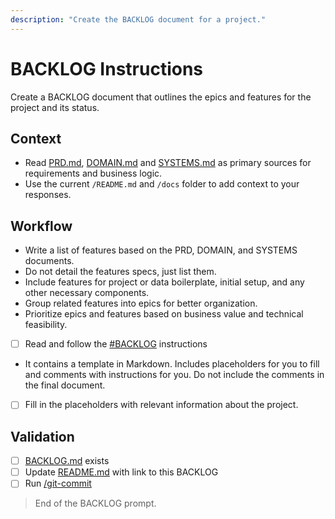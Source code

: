 ```yaml
---
description: "Create the BACKLOG document for a project."
---
```


# BACKLOG Instructions

Create a BACKLOG document that outlines the epics and features for the project and its status.

## Context

- Read [PRD.md](/docs/PRD.md), [DOMAIN.md](/docs/DOMAIN.md) and [SYSTEMS.md](/docs/SYSTEMS.md) as primary sources for requirements and business logic.
- Use the current `/README.md` and `/docs` folder to add context to your responses.

## Workflow

- Write a list of features based on the PRD, DOMAIN, and SYSTEMS documents.
- Do not detail the features specs, just list them.
- Include features for project or data boilerplate, initial setup, and any other necessary components.
- Group related features into epics for better organization.
- Prioritize epics and features based on business value and technical feasibility.

- [ ] Read and follow the [#BACKLOG](/.github/instructions/BACKLOG.instructions.md) instructions
- It contains a template in Markdown. Includes placeholders for you to fill and comments with instructions for you. Do not include the comments in the final document.

- [ ] Fill in the placeholders with relevant information about the project. 

## Validation

- [ ] [BACKLOG.md](/docs/BACKLOG.md) exists 
- [ ] Update [README.md](/README.md) with link to this BACKLOG
- [ ] Run [/git-commit](/.github/prompts/git-commit.prompt.md) 

> End of the BACKLOG prompt.
